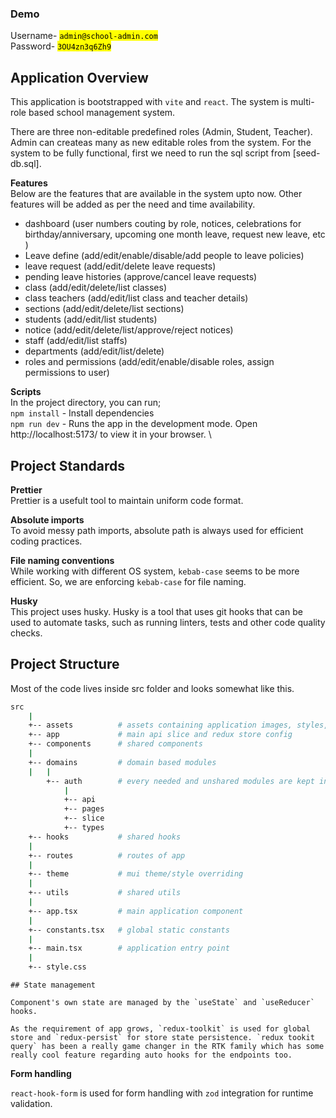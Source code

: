### Demo
Username- <mark>`admin@school-admin.com`</mark> \
Password- <mark>`3OU4zn3q6Zh9`</mark>

## Application Overview

This application is bootstrapped with `vite` and `react`. The system is multi-role based school management system.

There are three non-editable predefined roles (Admin, Student, Teacher). Admin can createas many as new editable roles from the system. For the system to be fully functional, first we need to run the sql script from [seed-db.sql].

**Features** \
Below are the features that are available in the system upto now. Other features will be added as per the need and time availability.

- dashboard (user numbers couting by role, notices, celebrations for birthday/anniversary, upcoming one month leave, request new leave, etc )
- Leave define (add/edit/enable/disable/add people to leave policies)
- leave request (add/edit/delete leave requests)
- pending leave histories (approve/cancel leave requests)
- class (add/edit/delete/list classes)
- class teachers (add/edit/list class and teacher details)
- sections (add/edit/delete/list sections)
- students (add/edit/list students)
- notice (add/edit/delete/list/approve/reject notices)
- staff (add/edit/list staffs)
- departments (add/edit/list/delete)
- roles and permissions (add/edit/enable/disable roles, assign permissions to user)

**Scripts** \
In the project directory, you can run; \
`npm install` - Install dependencies \
`npm run dev` - Runs the app in the development mode. Open http://localhost:5173/ to view it in your browser. \

## Project Standards

**Prettier** \
Prettier is a usefult tool to maintain uniform code format.

**Absolute imports** \
To avoid messy path imports, absolute path is always used for efficient coding practices.

**File naming conventions** \
While working with different OS system, `kebab-case` seems to be more efficient. So, we are enforcing `kebab-case` for file naming.

**Husky** \
This project uses husky. Husky is a tool that uses git hooks that can be used to automate tasks, such as running linters, tests and other code quality checks.

## Project Structure

Most of the code lives inside src folder and looks somewhat like this.

```sh
src
    |
    +-- assets          # assets containing application images, styles, etc
    +-- app             # main api slice and redux store config
    +-- components      # shared components
    |
    +-- domains         # domain based modules
    |   |
        +-- auth        # every needed and unshared modules are kept in their own module
            |
            +-- api
            +-- pages
            +-- slice
            +-- types
    +-- hooks           # shared hooks
    |
    +-- routes          # routes of app
    |
    +-- theme           # mui theme/style overriding
    |
    +-- utils           # shared utils
    |
    +-- app.tsx         # main application component
    |
    +-- constants.tsx   # global static constants
    |
    +-- main.tsx        # application entry point
    |
    +-- style.css
```

    ## State management

    Component's own state are managed by the `useState` and `useReducer` hooks.

    As the requirement of app grows, `redux-toolkit` is used for global store and `redux-persist` for store state persistence. `redux tookit query` has been a really game changer in the RTK family which has some really cool feature regarding auto hooks for the endpoints too.

**Form handling**

`react-hook-form` is used for form handling with `zod` integration for runtime validation.
